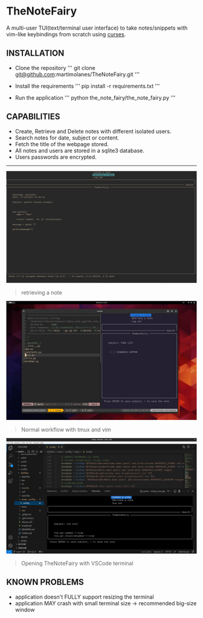 # TheNoteFairy

A multi-user TUI(text/terminal user interface) to take notes/snippets with vim-like keybindings from scratch using [curses](https://docs.python.org/3/library/curses.html#module-curses).

## INSTALLATION
- Clone the repository
'''
git clone git@github.com:martimolanes/TheNoteFairy.git
'''

- Install the requirements
'''
pip install -r requirements.txt
'''

- Run the application
'''
python the_note_fairy/the_note_fairy.py
'''

## CAPABILITIES
- Create, Retrieve and Delete notes with different isolated users.
- Search notes for date, subject or content.
- Fetch the title of the webpage stored.
- All notes and users are stored in a sqlite3 database.
- Users passwords are encrypted.

---

![retrieving](./assets/retrieve_note.png)
> retrieving a note

![workflow](./assets/workflow.png)
> Normal workflow with tmux and vim

![VSCode](./assets/VScode-preview.png)
> Opening TheNoteFairy with VSCode terminal

## KNOWN PROBLEMS
- application doesn't FULLY support resizing the terminal
- application MAY crash with small terminal size -> recommended big-size window

